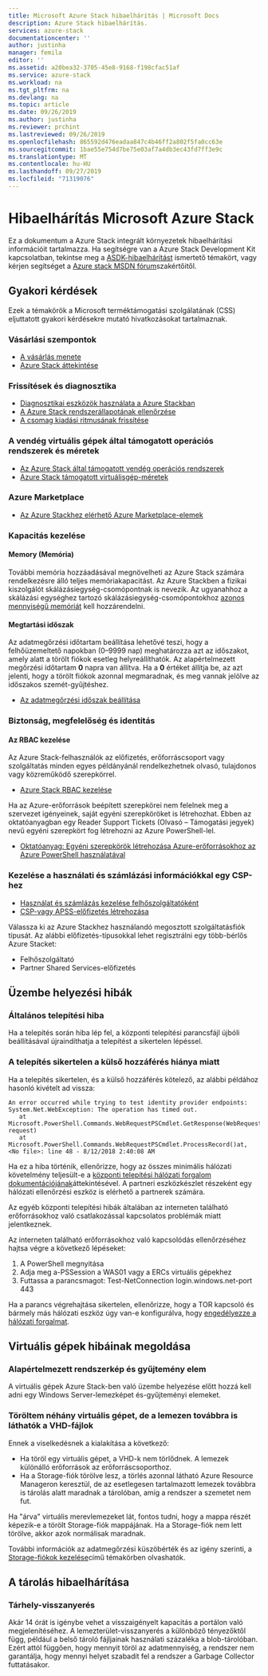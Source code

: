 ```yaml
---
title: Microsoft Azure Stack hibaelhárítás | Microsoft Docs
description: Azure Stack hibaelhárítás.
services: azure-stack
documentationcenter: ''
author: justinha
manager: femila
editor: ''
ms.assetid: a20bea32-3705-45e8-9168-f198cfac51af
ms.service: azure-stack
ms.workload: na
ms.tgt_pltfrm: na
ms.devlang: na
ms.topic: article
ms.date: 09/26/2019
ms.author: justinha
ms.reviewer: prchint
ms.lastreviewed: 09/26/2019
ms.openlocfilehash: 865592d476eadaa847c4b46ff2a802f5fa0cc63e
ms.sourcegitcommit: 1bae55e754d7be75e03af7a4db3ec43fd7ff3e9c
ms.translationtype: MT
ms.contentlocale: hu-HU
ms.lasthandoff: 09/27/2019
ms.locfileid: "71319076"
---
```

# <a name="microsoft-azure-stack-troubleshooting"></a>Hibaelhárítás Microsoft Azure Stack

Ez a dokumentum a Azure Stack integrált környezetek hibaelhárítási információit tartalmazza. Ha segítségre van a Azure Stack Development Kit kapcsolatban, tekintse meg a [ASDK-hibaelhárítást](../asdk/asdk-troubleshooting.md) ismertető témakört, vagy kérjen segítséget a [Azure stack MSDN fórum](https://social.msdn.microsoft.com/Forums/azure/home?forum=azurestack)szakértőitől. 


## <a name="frequently-asked-questions"></a>Gyakori kérdések

Ezek a témakörök a Microsoft terméktámogatási szolgálatának (CSS) eljuttatott gyakori kérdésekre mutató hivatkozásokat tartalmaznak.

### <a name="purchase-considerations"></a>Vásárlási szempontok

* [A vásárlás menete](https://azure.microsoft.com/overview/azure-stack/how-to-buy/)
* [Azure Stack áttekintése](azure-stack-overview.md)

### <a name="updates-and-diagnostics"></a>Frissítések és diagnosztika

* [Diagnosztikai eszközök használata a Azure Stackban](azure-stack-diagnostics.md)
* [A Azure Stack rendszerállapotának ellenőrzése](azure-stack-diagnostic-test.md)
* [A csomag kiadási ritmusának frissítése](azure-stack-servicing-policy.md#update-package-release-cadence)

### <a name="supported-operating-systems-and-sizes-for-guest-vms"></a>A vendég virtuális gépek által támogatott operációs rendszerek és méretek

* [Az Azure Stack által támogatott vendég operációs rendszerek](azure-stack-supported-os.md)
* [Azure Stack támogatott virtuálisgép-méretek](../user/azure-stack-vm-sizes.md)

### <a name="azure-marketplace"></a>Azure Marketplace

* [Az Azure Stackhez elérhető Azure Marketplace-elemek](azure-stack-marketplace-azure-items.md)

### <a name="manage-capacity"></a>Kapacitás kezelése

#### <a name="memory"></a>Memory (Memória)

További memória hozzáadásával megnövelheti az Azure Stack számára rendelkezésre álló teljes memóriakapacitást. Az Azure Stackben a fizikai kiszolgálót skálázásiegység-csomópontnak is nevezik. Az ugyanahhoz a skálázási egységhez tartozó skálázásiegység-csomópontokhoz [azonos mennyiségű memóriát](azure-stack-manage-storage-physical-memory-capacity.md) kell hozzárendelni.

#### <a name="retention-period"></a>Megtartási időszak

Az adatmegőrzési időtartam beállítása lehetővé teszi, hogy a felhőüzemeltető napokban (0–9999 nap) meghatározza azt az időszakot, amely alatt a törölt fiókok esetleg helyreállíthatók. Az alapértelmezett megőrzési időtartam **0** napra van állítva. Ha a **0** értéket állítja be, az azt jelenti, hogy a törölt fiókok azonnal megmaradnak, és meg vannak jelölve az időszakos szemét-gyűjtéshez.

* [Az adatmegőrzési időszak beállítása](azure-stack-manage-storage-accounts.md#set-the-retention-period)

### <a name="security-compliance-and-identity"></a>Biztonság, megfelelőség és identitás  

#### <a name="manage-rbac"></a>Az RBAC kezelése

Az Azure Stack-felhasználók az előfizetés, erőforráscsoport vagy szolgáltatás minden egyes példányánál rendelkezhetnek olvasó, tulajdonos vagy közreműködő szerepkörrel.

* [Azure Stack RBAC kezelése](azure-stack-manage-permissions.md)

Ha az Azure-erőforrások beépített szerepkörei nem felelnek meg a szervezet igényeinek, saját egyéni szerepköröket is létrehozhat. Ebben az oktatóanyagban egy Reader Support Tickets (Olvasó – Támogatási jegyek) nevű egyéni szerepkört fog létrehozni az Azure PowerShell-lel.

* [Oktatóanyag: Egyéni szerepkörök létrehozása Azure-erőforrásokhoz az Azure PowerShell használatával](https://docs.microsoft.com/azure/role-based-access-control/tutorial-custom-role-powershell)

### <a name="manage-usage-and-billing-as-a-csp"></a>Kezelése a használati és számlázási információkkal egy CSP-hez

* [Használat és számlázás kezelése felhőszolgáltatóként](azure-stack-add-manage-billing-as-a-csp.md#create-a-csp-or-apss-subscription)
* [CSP-vagy APSS-előfizetés létrehozása](azure-stack-add-manage-billing-as-a-csp.md#create-a-csp-or-apss-subscription)

Válassza ki az Azure Stackhez használandó megosztott szolgáltatásfiók típusát. Az alábbi előfizetés-típusokkal lehet regisztrálni egy több-bérlős Azure Stacket:

* Felhőszolgáltató
* Partner Shared Services-előfizetés


## <a name="troubleshoot-deployment"></a>Üzembe helyezési hibák 
### <a name="general-deployment-failure"></a>Általános telepítési hiba
Ha a telepítés során hiba lép fel, a központi telepítési parancsfájl újbóli beállításával újraindíthatja a telepítést a sikertelen lépéssel.  

### <a name="deployment-fails-due-to-lack-of-external-access"></a>A telepítés sikertelen a külső hozzáférés hiánya miatt
Ha a telepítés sikertelen, és a külső hozzáférés kötelező, az alábbi példához hasonló kivételt ad vissza:

```
An error occurred while trying to test identity provider endpoints: System.Net.WebException: The operation has timed out.
   at Microsoft.PowerShell.Commands.WebRequestPSCmdlet.GetResponse(WebRequest request)
   at Microsoft.PowerShell.Commands.WebRequestPSCmdlet.ProcessRecord()at, <No file>: line 48 - 8/12/2018 2:40:08 AM
```
Ha ez a hiba történik, ellenőrizze, hogy az összes minimális hálózati követelmény teljesült-e a [központi telepítési hálózati forgalom dokumentációjának](deployment-networking.md)áttekintésével. A partneri eszközkészlet részeként egy hálózati ellenőrzési eszköz is elérhető a partnerek számára.

Az egyéb központi telepítési hibák általában az interneten található erőforrásokhoz való csatlakozással kapcsolatos problémák miatt jelentkeznek.

Az interneten található erőforrásokhoz való kapcsolódás ellenőrzéséhez hajtsa végre a következő lépéseket:

1. A PowerShell megnyitása
2. Adja meg a-PSSession a WAS01 vagy a ERCs virtuális gépekhez
3. Futtassa a parancsmagot: Test-NetConnection login.windows.net-port 443

Ha a parancs végrehajtása sikertelen, ellenőrizze, hogy a TOR kapcsoló és bármely más hálózati eszköz úgy van-e konfigurálva, hogy [engedélyezze a hálózati forgalmat](azure-stack-network.md).

## <a name="troubleshoot-virtual-machines"></a>Virtuális gépek hibáinak megoldása
### <a name="default-image-and-gallery-item"></a>Alapértelmezett rendszerkép és gyűjtemény elem
A virtuális gépek Azure Stack-ben való üzembe helyezése előtt hozzá kell adni egy Windows Server-lemezképet és-gyűjteményi elemeket.


### <a name="i-have-deleted-some-virtual-machines-but-still-see-the-vhd-files-on-disk"></a>Töröltem néhány virtuális gépet, de a lemezen továbbra is láthatók a VHD-fájlok
Ennek a viselkedésnek a kialakítása a következő:

* Ha töröl egy virtuális gépet, a VHD-k nem törlődnek. A lemezek különálló erőforrások az erőforráscsoporthoz.
* Ha a Storage-fiók törölve lesz, a törlés azonnal látható Azure Resource Manageron keresztül, de az esetlegesen tartalmazott lemezek továbbra is tárolás alatt maradnak a tárolóban, amíg a rendszer a szemetet nem fut.

Ha "árva" virtuális merevlemezeket lát, fontos tudni, hogy a mappa részét képezik-e a törölt Storage-fiók mappájának. Ha a Storage-fiók nem lett törölve, akkor azok normálisak maradnak.

További információk az adatmegőrzési küszöbérték és az igény szerinti, a [Storage-fiókok kezelése](azure-stack-manage-storage-accounts.md)című témakörben olvashatók.

## <a name="troubleshoot-storage"></a>A tárolás hibaelhárítása
### <a name="storage-reclamation"></a>Tárhely-visszanyerés
Akár 14 órát is igénybe vehet a visszaigényelt kapacitás a portálon való megjelenítéséhez. A lemezterület-visszanyerés a különböző tényezőktől függ, például a belső tároló fájljainak használati százaléka a blob-tárolóban. Ezért attól függően, hogy mennyit töröl az adatmennyiség, a rendszer nem garantálja, hogy mennyi helyet szabadít fel a rendszer a Garbage Collector futtatásakor.

